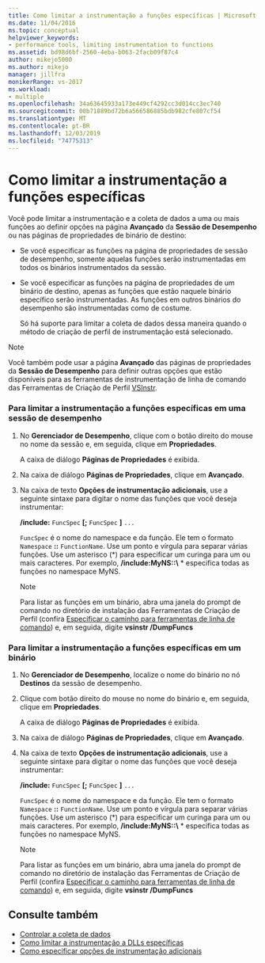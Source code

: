 ```yaml
---
title: Como limitar a instrumentação a funções específicas | Microsoft Docs
ms.date: 11/04/2016
ms.topic: conceptual
helpviewer_keywords:
- performance tools, limiting instrumentation to functions
ms.assetid: bd98d6bf-2560-4eba-b063-2facb09f87c4
author: mikejo5000
ms.author: mikejo
manager: jillfra
monikerRange: vs-2017
ms.workload:
- multiple
ms.openlocfilehash: 34a63645933a173e449cf4292cc3d014cc3ec740
ms.sourcegitcommit: 00b71889bd72b6a566586885bdb982cfe807cf54
ms.translationtype: MT
ms.contentlocale: pt-BR
ms.lasthandoff: 12/03/2019
ms.locfileid: "74775313"
---
```

# <a name="how-to-limit-instrumentation-to-specific-functions"></a>Como limitar a instrumentação a funções específicas
Você pode limitar a instrumentação e a coleta de dados a uma ou mais funções ao definir opções na página **Avançado** da **Sessão de Desempenho** ou nas páginas de propriedades de binário de destino:

- Se você especificar as funções na página de propriedades de sessão de desempenho, somente aquelas funções serão instrumentadas em todos os binários instrumentados da sessão.

- Se você especificar as funções na página de propriedades de um binário de destino, apenas as funções que estão naquele binário específico serão instrumentadas. As funções em outros binários do desempenho são instrumentadas como de costume.

  Só há suporte para limitar a coleta de dados dessa maneira quando o método de criação de perfil de instrumentação está selecionado.

> [!NOTE]
> Você também pode usar a página **Avançado** das páginas de propriedades da **Sessão de Desempenho** para definir outras opções que estão disponíveis para as ferramentas de instrumentação de linha de comando das Ferramentas de Criação de Perfil [VSInstr](../profiling/vsinstr.md).

### <a name="to-limit-instrumentation-to-specific-functions-in-a-performance-session"></a>Para limitar a instrumentação a funções específicas em uma sessão de desempenho

1. No **Gerenciador de Desempenho**, clique com o botão direito do mouse no nome da sessão e, em seguida, clique em **Propriedades**.

    A caixa de diálogo **Páginas de Propriedades** é exibida.

2. Na caixa de diálogo **Páginas de Propriedades**, clique em **Avançado**.

3. Na caixa de texto **Opções de instrumentação adicionais**, use a seguinte sintaxe para digitar o nome das funções que você deseja instrumentar:

    **/include:** `FuncSpec` **[;** `FuncSpec` **]** `...`

    `FuncSpec` é o nome do namespace e da função. Ele tem o formato `Namespace` **::** `FunctionName`. Use um ponto e vírgula para separar várias funções. Use um asterisco (\*) para especificar um curinga para um ou mais caracteres. Por exemplo, **/include:MyNS::\\** * especifica todas as funções no namespace MyNS.

   > [!NOTE]
   > Para listar as funções em um binário, abra uma janela do prompt de comando no diretório de instalação das Ferramentas de Criação de Perfil (confira [Especificar o caminho para ferramentas de linha de comando](../profiling/specifying-the-path-to-profiling-tools-command-line-tools.md)) e, em seguida, digite **vsinstr /DumpFuncs**

### <a name="to-limit-instrumentation-to-specific-functions-in-a-binary"></a>Para limitar a instrumentação a funções específicas em um binário

1. No **Gerenciador de Desempenho**, localize o nome do binário no nó **Destinos** da sessão de desempenho.

2. Clique com botão direito do mouse no nome do binário e, em seguida, clique em **Propriedades**.

    A caixa de diálogo **Páginas de Propriedades** é exibida.

3. Na caixa de diálogo **Páginas de Propriedades**, clique em **Avançado**.

4. Na caixa de texto **Opções de instrumentação adicionais**, use a seguinte sintaxe para digitar o nome das funções que você deseja instrumentar:

    **/include:** `FuncSpec` **[;** `FuncSpec` **]** `...`

    `FuncSpec` é o nome do namespace e da função. Ele tem o formato `Namespace` **::** `FunctionName`. Use um ponto e vírgula para separar várias funções. Use um asterisco (\*) para especificar um curinga para um ou mais caracteres. Por exemplo, **/include:MyNS::\\** * especifica todas as funções no namespace MyNS.

   > [!NOTE]
   > Para listar as funções em um binário, abra uma janela do prompt de comando no diretório de instalação das Ferramentas de Criação de Perfil (confira [Especificar o caminho para ferramentas de linha de comando](../profiling/specifying-the-path-to-profiling-tools-command-line-tools.md)) e, em seguida, digite **vsinstr /DumpFuncs**

## <a name="see-also"></a>Consulte também
- [Controlar a coleta de dados](../profiling/controlling-data-collection.md)
- [Como limitar a instrumentação a DLLs específicas](../profiling/how-to-limit-instrumentation-to-specific-dlls.md)
- [Como especificar opções de instrumentação adicionais](../profiling/how-to-specify-additional-instrumentation-options.md)

